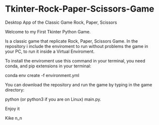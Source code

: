 # Tkinter-Rock-Paper-Scissors-Game
Desktop App of the Classic Game Rock, Paper, Scissors

Welcome to my First Tkinter Python Game.

Is a classic game that replicate Rock, Paper, Scissors Game. In the repository i include the enviroment to run without problems the game in your PC, to run it inside a Virtual Enviroment.

To install the enviroment use this command in your terminal, you need conda, and pip extensions in your terminal:

conda env create -f environment.yml

You can download the repository and run the game by typing in the game directory:

python (or python3 if you are on Linux) main.py.

Enjoy it

Kike n_n
